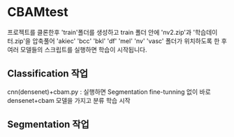 # CBAMtest
프로젝트를 클론한후 'train'폴더를 생성하고 train 폴더 안에 'nv2.zip'과 '학습데이터.zip'을  압축풀어 
'akiec' 'bcc' 'bkl' 'df' 'mel' 'nv' 'vasc' 폴더가 위치하도록 한 후 
여러 모델들의 스크립트를 실행하면 학습이 시작됩니다.

## Classification 작업
cnn(densenet)+cbam.py : 실행하면 Segmentation fine-tunning 없이 바로 densenet+cbam 모델을 가지고 분류 학습 시작

## Segmentation 작업

